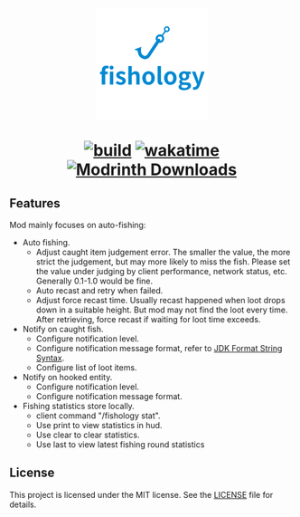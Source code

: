 <h1 style="text-align:center">
<img alt= "fishology logo" src="https://raw.githubusercontent.com/c0nstexpr/fishology/main/interact/src/main/resources/assets/fishology-interact/icon.png" width=200 height=200 />

[![build](https://github.com/c0nstexpr/fishology/actions/workflows/build.yml/badge.svg)](https://github.com/c0nstexpr/fishology/actions/workflows/build-and-test.yml)
[![wakatime](https://wakatime.com/badge/github/c0nstexpr/fishology.svg)](https://wakatime.com/badge/github/c0nstexpr/fishology)
[![Modrinth Downloads](https://img.shields.io/modrinth/dt/fishology)](https://modrinth.com/mod/fishology)

</h1>

## Features

Mod mainly focuses on auto-fishing:

- Auto fishing.
    - Adjust caught item judgement error. The smaller the value, the
      more strict the judgement, but may more likely to miss the fish. Please set the value under
      judging by client performance, network status, etc. Generally 0.1-1.0 would be fine.
  - Auto recast and retry when failed.
  - Adjust force recast time. Usually recast happened when loot drops down in a suitable height. But
    mod may not find the loot every time. After retrieving, force recast if waiting for loot time
    exceeds.
- Notify on caught fish.
    - Configure notification level.
    - Configure notification message format, refer to
      [JDK Format String Syntax](https://docs.oracle.com/en/java/javase/21/docs/api/java.base/java/util/Formatter.html#syntax).
    - Configure list of loot items.
- Notify on hooked entity.
    - Configure notification level.
    - Configure notification message format.
- Fishing statistics store locally.
    - client command "/fishology stat".
    - Use print to view statistics in hud.
    - Use clear to clear statistics.
  - Use last to view latest fishing round statistics

## License

This project is licensed under the MIT license. See the [LICENSE](LICENSE) file for details.
